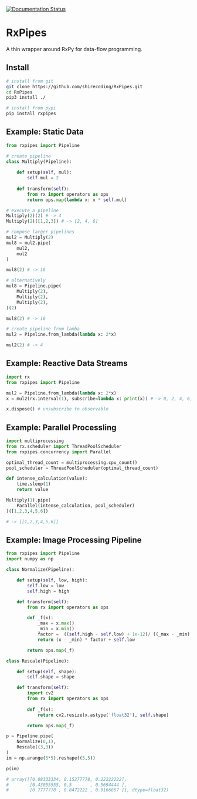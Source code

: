 [![Documentation Status](https://readthedocs.org/projects/rxpipes/badge/?version=latest)](https://rxpipes.readthedocs.io/en/latest/?badge=latest)

# RxPipes
A thin wrapper around RxPy for data-flow programming.

## Install

```bash
# install from git
git clone https://github.com/shirecoding/RxPipes.git
cd RxPipes
pip3 install ./

# install from pypi
pip install rxpipes
```

## Example: Static Data

```python
from rxpipes import Pipeline

# create pipeline
class Multiply(Pipeline):
    
    def setup(self, mul):
        self.mul = 2
    
    def transform(self):
        from rx import operators as ops
        return ops.map(lambda x: x * self.mul)

# execute a pipeline
Multiply(2)(2) # -> 4
Multiply(2)([1,2,3]) # -> [2, 4, 6]

# compose larger pipelines
mul2 = Multiply(2)
mul8 = mul2.pipe(
    mul2,
    mul2
)

mul8(2) # -> 16

# alternatively
mul8 = Pipeline.pipe(
    Multiply(2),
    Multiply(2),
    Multiply(2),
)(2)

mul8(2) # -> 16

# create pipeline from lamba
mul2 = Pipeline.from_lambda(lambda x: 2*x)

mul2(2) # -> 4
```

## Example: Reactive Data Streams

```python
import rx
from rxpipes import Pipeline

mul2 = Pipeline.from_lambda(lambda x: 2*x)
x = mul2(rx.interval(1), subscribe=lambda x: print(x)) # -> 0, 2, 4, 6, ....

x.dispose() # unsubscribe to observable
```

## Example: Parallel Processling

```python
import multiprocessing
from rx.scheduler import ThreadPoolScheduler
from rxpipes.concurrency import Parallel

optimal_thread_count = multiprocessing.cpu_count()
pool_scheduler = ThreadPoolScheduler(optimal_thread_count)

def intense_calculation(value):
    time.sleep(1)
    return value

Multiply(1).pipe(
    Parallel(intense_calculation, pool_scheduler)
)([1,2,3,4,5,6])

# -> [[1,2,3,4,5,6]]
```

## Example: Image Processing Pipeline

```python
from rxpipes import Pipeline
import numpy as np

class Normalize(Pipeline):

    def setup(self, low, high):
        self.low = low
        self.high = high

    def transform(self):
        from rx import operators as ops

        def _f(x):
            _max = x.max()
            _min = x.min()
            factor =  ((self.high - self.low) + 1e-12)/ ((_max - _min) + 1e-12)
            return (x - _min) * factor + self.low

        return ops.map(_f)

class Rescale(Pipeline):

    def setup(self, shape):
        self.shape = shape

    def transform(self):
        import cv2
        from rx import operators as ops
        
        def _f(x):
            return cv2.resize(x.astype('float32'), self.shape)

        return ops.map(_f)

p = Pipeline.pipe(
    Normalize(0,1),
    Rescale((3,3))
)
im = np.arange(5*5).reshape((5,5))

p(im)

# array([[0.08333334, 0.15277778, 0.22222222],
#        [0.43055555, 0.5       , 0.5694444 ],
#        [0.7777778 , 0.8472222 , 0.9166667 ]], dtype=float32)
```


